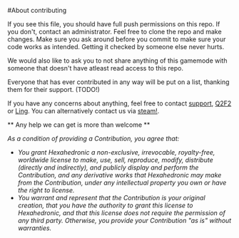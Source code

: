 #About contributing

If you see this file, you should have full push permissions on this repo. If you don't, contact an administrator.
Feel free to clone the repo and make changes. Make sure you ask around before you commit to make sure
your code works as intended. Getting it checked by someone else never hurts.

We would also like to ask you to not share anything of this gamemode with someone that doesn't have atleast read access to this repo.

Everyone that has ever contributed in any way will be put on a list, thanking them for their support. (TODO!)


If you have any concerns about anything, feel free to contact [support](mailto:support@hexahedron.pw), [Q2F2](mailto:q2f2@hexahedron.pw) or [Ling](mailto:ling@hexahedron.pw).
You can alternatively contact us via [steam!](http://steamcommunity.com/groups/hexahedronic).

** Any help we can get is more than welcome **



*As a condition of providing a Contribution, you agree that:* 
- *You grant Hexahedronic a non-exclusive, irrevocable, royalty-free, worldwide license
to make, use, sell, reproduce, modify, distribute (directly and indirectly),
and publicly display and perform the Contribution, and any derivative works
that Hexahedronic may make from the Contribution, under any intellectual property you
own or have the right to license.* 
- *You warrant and represent that the Contribution is your original creation,
that you have the authority to grant this license to Hexahedronic, and that this
license does not require the permission of any third party.  Otherwise, you
provide your Contribution "as is" without warranties.*